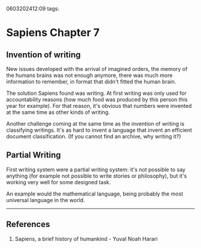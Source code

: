 0603202412:09
tags: 
# Sapiens Chapter 7

## Invention of writing
New issues developed with the arrival of imagined orders, the memory of the humans brains was not enough anymore, there was much more information to remember, in format that didn't fitted the human brain.

The solution Sapiens found was writing. 
At first writing was only used for accountability reasons (how much food was produced by this person this year for example).
For that reason, it's obvious that numbers were invented at the same time as other kinds of writing.

Another challenge coming at the same time as the invention of writing is classifying writings.
It's as hard to invent a language that invent an efficient document classification. (If you cannot find an archive, why writing it?)
## Partial Writing
First writing system were a partial writing system: it's not possible to say anything (for example not possible to write stories or philosophy), but it's working very well for some designed task.

An example would the mathematical language, being probably the most universal language in the world.

---
## References
1. Sapiens, a brief history of humankind - Yuval Noah Harari